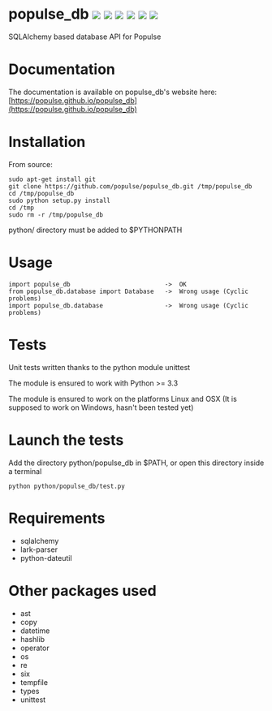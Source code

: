 # populse_db [![](https://travis-ci.org/populse/populse_db.svg?branch=master)](https://travis-ci.org/populse/populse_db) [![](https://codecov.io/github/populse/populse_db/coverage.svg?branch=master)](https://codecov.io/github/populse/populse_db) [![](https://img.shields.io/badge/license-CeCILL--B-blue.svg)](https://github.com/populse/populse_db/blob/master/LICENSE.en) [![](https://img.shields.io/pypi/v/populse_db.svg)](https://pypi.python.org/pypi/populse_db/) [![](https://img.shields.io/badge/python-3.3%2C%203.4%2C%203.5%2C%203.6-yellow.svg)](https://pypi.python.org/pypi/populse_db/) [![](https://img.shields.io/badge/platform-Linux%2C%20OSX-orange.svg)]()

SQLAlchemy based database API for Populse

# Documentation

The documentation is available on populse_db's website here: [https://populse.github.io/populse_db](https://populse.github.io/populse_db)
	
# Installation

From source:

    sudo apt-get install git
    git clone https://github.com/populse/populse_db.git /tmp/populse_db
    cd /tmp/populse_db
    sudo python setup.py install
    cd /tmp
    sudo rm -r /tmp/populse_db

python/ directory must be added to $PYTHONPATH 

# Usage

	import populse_db                          ->  OK
	from populse_db.database import Database   ->  Wrong usage (Cyclic problems)
	import populse_db.database                 ->  Wrong usage (Cyclic problems)
	
# Tests

Unit tests written thanks to the python module unittest

The module is ensured to work with Python >= 3.3

The module is ensured to work on the platforms Linux and OSX (It is supposed to work on Windows, hasn't been tested yet)

# Launch the tests

Add the directory python/populse_db in $PATH, or open this directory inside a terminal
	
	python python/populse_db/test.py
	
# Requirements

* sqlalchemy
* lark-parser
* python-dateutil

# Other packages used
  * ast
  * copy
  * datetime
  * hashlib
  * operator
  * os
  * re
  * six
  * tempfile
  * types
  * unittest
